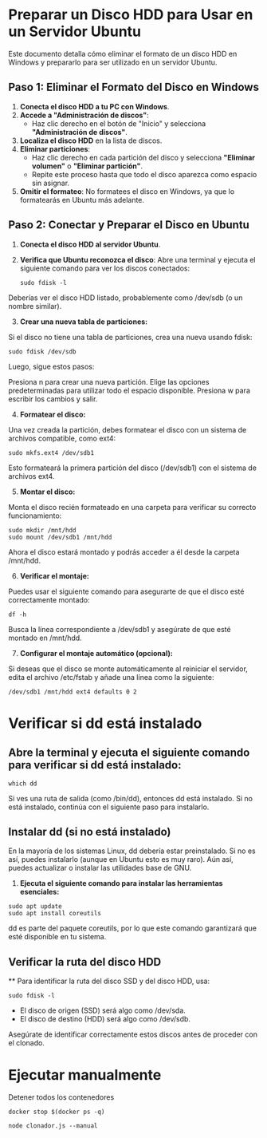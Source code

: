 # Preparar un Disco HDD para Usar en un Servidor Ubuntu

Este documento detalla cómo eliminar el formato de un disco HDD en Windows y prepararlo para ser utilizado en un servidor Ubuntu.

## Paso 1: Eliminar el Formato del Disco en Windows

1. **Conecta el disco HDD a tu PC con Windows**.
2. **Accede a "Administración de discos"**:
   - Haz clic derecho en el botón de "Inicio" y selecciona **"Administración de discos"**.
3. **Localiza el disco HDD** en la lista de discos.
4. **Eliminar particiones**:
   - Haz clic derecho en cada partición del disco y selecciona **"Eliminar volumen"** o **"Eliminar partición"**.
   - Repite este proceso hasta que todo el disco aparezca como espacio sin asignar.
5. **Omitir el formateo**: No formatees el disco en Windows, ya que lo formatearás en Ubuntu más adelante.

## Paso 2: Conectar y Preparar el Disco en Ubuntu

1. **Conecta el disco HDD al servidor Ubuntu**.

2. **Verifica que Ubuntu reconozca el disco**:
   Abre una terminal y ejecuta el siguiente comando para ver los discos conectados:

   ```
   sudo fdisk -l
   ```


Deberías ver el disco HDD listado, probablemente como /dev/sdb (o un nombre similar).

3. **Crear una nueva tabla de particiones:**

Si el disco no tiene una tabla de particiones, crea una nueva usando fdisk:

```
sudo fdisk /dev/sdb
```

Luego, sigue estos pasos:

Presiona n para crear una nueva partición.
Elige las opciones predeterminadas para utilizar todo el espacio disponible.
Presiona w para escribir los cambios y salir.

4. **Formatear el disco:**

Una vez creada la partición, debes formatear el disco con un sistema de archivos compatible, como ext4:

```
sudo mkfs.ext4 /dev/sdb1
```

Esto formateará la primera partición del disco (/dev/sdb1) con el sistema de archivos ext4.

5. **Montar el disco:**

Monta el disco recién formateado en una carpeta para verificar su correcto funcionamiento:

```
sudo mkdir /mnt/hdd
sudo mount /dev/sdb1 /mnt/hdd
```

Ahora el disco estará montado y podrás acceder a él desde la carpeta /mnt/hdd.

6. **Verificar el montaje:**

Puedes usar el siguiente comando para asegurarte de que el disco esté correctamente montado:

```
df -h
```

Busca la línea correspondiente a /dev/sdb1 y asegúrate de que esté montado en /mnt/hdd.

7. **Configurar el montaje automático (opcional):**


Si deseas que el disco se monte automáticamente al reiniciar el servidor, edita el archivo /etc/fstab y añade una línea como la siguiente:

```
/dev/sdb1 /mnt/hdd ext4 defaults 0 2
```


# Verificar si dd está instalado

## Abre la terminal y ejecuta el siguiente comando para verificar si dd está instalado:

```
which dd
```

Si ves una ruta de salida (como /bin/dd), entonces dd está instalado. Si no está instalado, continúa con el siguiente paso para instalarlo.

## Instalar dd (si no está instalado)

En la mayoría de los sistemas Linux, dd debería estar preinstalado. Si no es así, puedes instalarlo (aunque en Ubuntu esto es muy raro). Aún así, puedes actualizar o instalar las utilidades base de GNU.

1. **Ejecuta el siguiente comando para instalar las herramientas esenciales:**

```
sudo apt update
sudo apt install coreutils
```
dd es parte del paquete coreutils, por lo que este comando garantizará que esté disponible en tu sistema.

## Verificar la ruta del disco HDD

** Para identificar la ruta del disco SSD y del disco HDD, usa:
```
sudo fdisk -l
```

- El disco de origen (SSD) será algo como /dev/sda.
- El disco de destino (HDD) será algo como /dev/sdb.

Asegúrate de identificar correctamente estos discos antes de proceder con el clonado.

# Ejecutar manualmente 

Detener todos los contenedores
```
docker stop $(docker ps -q)
```

```
node clonador.js --manual
```
